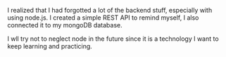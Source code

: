 I realized that I had forgotted a lot of the backend stuff, especially with using node.js. I created a simple REST API to remind myself, I also connected it to my mongoDB database.

I wll try not to neglect node in the future since it is a technology I want to keep learning and practicing.
